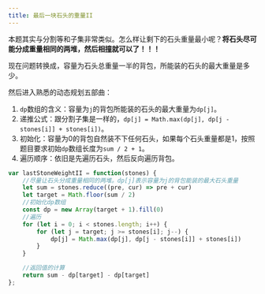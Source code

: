 ```yaml
---
title: 最后一块石头的重量II
---
```


本题其实与分割等和子集非常类似。怎么样让剩下的石头重量最小呢？**将石头尽可能分成重量相同的两堆，然后相撞就可以了！！！**

现在问题转换成，容量为石头总重量一半的背包，所能装的石头的最大重量是多少。

然后进入熟悉的动态规划五部曲：
1. `dp`数组的含义：容量为`j`的背包所能装的石头的最大重量为`dp[j]`。
2. 递推公式：跟分割子集是一样的，`dp[j] = Math.max(dp[j], dp[j - stones[i]] + stones[i])`。
3. 初始化：容量为0的背包自然装不下任何石头，如果每个石头重量都是1，按照题目要求初始`dp`数组长度为`sum / 2 + 1`。
4. 遍历顺序：依旧是先遍历石头，然后反向遍历背包。

```javascript
var lastStoneWeightII = function(stones) {
    //尽量让石头分成重量相同的两堆。dp[j]表示容量为j的背包能装的最大石头重量
    let sum = stones.reduce((pre, cur) => pre + cur)
    let target = Math.floor(sum / 2)
    //初始化dp数组
    const dp = new Array(target + 1).fill(0)
    //遍历
    for (let i = 0; i < stones.length; i++) {
        for (let j = target; j >= stones[i]; j--) {
            dp[j] = Math.max(dp[j], dp[j - stones[i]] + stones[i])
        }
    }

    //返回值的计算
    return sum - dp[target] - dp[target]
};
```
